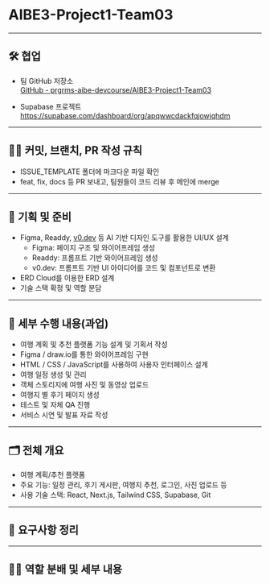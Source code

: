 # AIBE3-Project1-Team03

---

## 🛠️ 협업

- 팀 GitHub 저장소  
  [GitHub - prgrms-aibe-devcourse/AIBE3-Project1-Team03](https://github.com/prgrms-aibe-devcourse/AIBE3-Project1-Team03)

- Supabase 프로젝트  
  https://supabase.com/dashboard/org/apqwwcdackfqjowjqhdm

---

## 🤙🏻 커밋, 브랜치, PR 작성 규칙

- ISSUE_TEMPLATE 폴더에 마크다운 파일 확인
- feat, fix, docs 등 PR 보내고, 팀원들이 코드 리뷰 후 메인에 merge

---

## 📝 기획 및 준비

- Figma, Readdy, [v0.dev](http://v0.dev/) 등 AI 기반 디자인 도구를 활용한 UI/UX 설계
  - Figma: 페이지 구조 및 와이어프레임 생성
  - Readdy: 프롬프트 기반 와이어프레임 생성
  - v0.dev: 프롬프트 기반 UI 아이디어를 코드 및 컴포넌트로 변환
- ERD Cloud를 이용한 ERD 설계
- 기술 스택 확정 및 역할 분담

---

## 🎯 세부 수행 내용(과업)

- 여행 계획 및 추천 플랫폼 기능 설계 및 기획서 작성
- Figma / draw.io를 통한 와이어프레임 구현
- HTML / CSS / JavaScript를 사용하여 사용자 인터페이스 설계
- 여행 일정 생성 및 관리
- 객체 스토리지에 여행 사진 및 동영상 업로드
- 여행지 별 후기 페이지 생성
- 테스트 및 자체 QA 진행
- 서비스 시연 및 발표 자료 작성

---

## 🗂️ 전체 개요

- 여행 계획/추천 플랫폼
- 주요 기능: 일정 관리, 후기 게시판, 여행지 추천, 로그인, 사진 업로드 등
- 사용 기술 스택: React, Next.js, Tailwind CSS, Supabase, Git

---

## 📝 요구사항 정리

---

## 🧑‍💻 역할 분배 및 세부 내용
